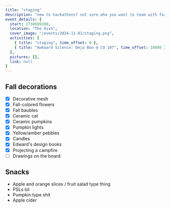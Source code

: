 ```yaml
---
title: "staging"
description: "new to hackathons? not sure who you want to team with for DEPLOY/24? come to staging, a chill team-building social and how-to-hackathon panel! grab your friends, hang out, form teams, and hear from previous hackathon winners about their experiences & mindsets. we'll also have food, Fall decorations, and the usual compsigh night vibes :)"
event_details: {
  start: 1730509200,
  location: "The Hive",
  cover_image: "/events/2024-11-01/staging.png",
  activities: [
    { title: "staging", time_offset: 0 },
    { title: "Awkward Silence: Deja Boo @ CO 107", time_offset: 10800 },
  ],
  pictures: [],
  link: null
}
---
```


## Fall decorations

- [x] Decorative mesh
- [x] Fall-colored flowers
- [x] Fall baubles
- [x] Ceramic cat
- [x] Ceramic pumpkins
- [x] Pumpkin lights
- [x] Yellow/amber pebbles
- [x] Candles
- [x] Edward's design books
- [x] Projecting a campfire
- [ ] Drawings on the board

## Snacks

- Apple and orange slices / fruit salad type thing
- PSLs lol
- Pumpkin type shit
- Apple cider
